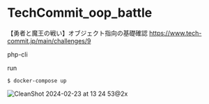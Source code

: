 # TechCommit_oop_battle
【勇者と魔王の戦い】オブジェクト指向の基礎確認  https://www.tech-commit.jp/main/challenges/9

php-cli

run
```
$ docker-compose up
```

![CleanShot 2024-02-23 at 13 24 53@2x](https://github.com/mae616/TechCommit_oop_battle/assets/50073576/0501bdca-6eae-442e-8992-68e7b619d5c1)
